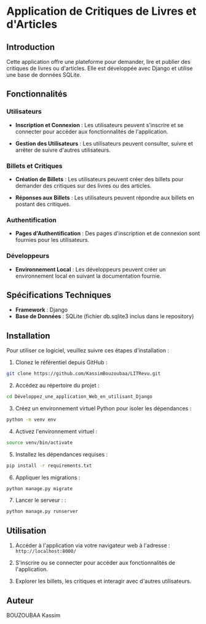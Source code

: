 # Application de Critiques de Livres et d'Articles

## Introduction
Cette application offre une plateforme pour demander, lire et publier des critiques de livres ou d'articles. Elle est développée avec Django et utilise une base de données SQLite.

## Fonctionnalités

### Utilisateurs

- **Inscription et Connexion** : Les utilisateurs peuvent s'inscrire et se connecter pour accéder aux fonctionnalités de l'application.

- **Gestion des Utilisateurs** : Les utilisateurs peuvent consulter, suivre et arrêter de suivre d'autres utilisateurs.

### Billets et Critiques

- **Création de Billets** : Les utilisateurs peuvent créer des billets pour demander des critiques sur des livres ou des articles.

- **Réponses aux Billets** : Les utilisateurs peuvent répondre aux billets en postant des critiques.

### Authentification

- **Pages d'Authentification** : Des pages d'inscription et de connexion sont fournies pour les utilisateurs.

### Développeurs

- **Environnement Local** : Les développeurs peuvent créer un environnement local en suivant la documentation fournie.

## Spécifications Techniques

- **Framework** : Django
- **Base de Données** : SQLite (fichier db.sqlite3 inclus dans le repository)
## Installation
Pour utiliser ce logiciel, veuillez suivre ces étapes d'installation :

1. Clonez le référentiel depuis GitHub :

```bash
git clone https://github.com/KassimBouzoubaa/LITRevu.git
```
2. Accédez au répertoire du projet :
```bash
cd Développez_une_application_Web_en_utilisant_Django
```
3. Créez un environnement virtuel Python pour isoler les dépendances :
```bash
python -m venv env
```
4. Activez l'environnement virtuel :
```bash
source venv/bin/activate
```
5. Installez les dépendances requises :
```bash
pip install -r requirements.txt
```

6. Appliquer les migrations :
```bash
python manage.py migrate
```

7. Lancer le serveur : :
```bash
python manage.py runserver
```


## Utilisation

1. Accéder à l'application via votre navigateur web à l'adresse : `http://localhost:8000/`

2. S'inscrire ou se connecter pour accéder aux fonctionnalités de l'application.

3. Explorer les billets, les critiques et interagir avec d'autres utilisateurs.


## Auteur

BOUZOUBAA Kassim


